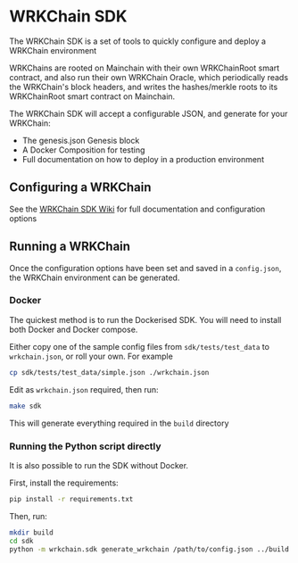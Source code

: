 # WRKChain SDK

The WRKChain SDK is a set of tools to quickly configure and deploy a WRKChain environment

WRKChains are rooted on Mainchain with their own WRKChainRoot smart contract, and also run their own 
WRKChain Oracle, which periodically reads the WRKChain's block headers, and writes the hashes/merkle roots
to its WRKChainRoot smart contract on Mainchain.

The WRKChain SDK will accept a configurable JSON, and generate for your WRKChain:

- The genesis.json Genesis block
- A Docker Composition for testing
- Full documentation on how to deploy in a production environment

## Configuring a WRKChain

See the [WRKChain SDK Wiki](https://github.com/unification-com/wrkchain/wiki) for full documentation and configuration options

## Running a WRKChain

Once the configuration options have been set and saved in a `config.json`, the WRKChain environment can be 
generated.

### Docker

The quickest method is to run the Dockerised SDK. You will need to install both 
Docker and Docker compose.

Either copy one of the sample config files from `sdk/tests/test_data` to
`wrkchain.json`, or roll your own. For example

```bash
cp sdk/tests/test_data/simple.json ./wrkchain.json
```

Edit as `wrkchain.json` required, then run:

```bash
make sdk
```

This will generate everything required in the `build` directory

### Running the Python script directly

It is also possible to run the SDK without Docker.

First, install the requirements:

```bash
pip install -r requirements.txt
```

Then, run:

```bash
mkdir build
cd sdk
python -m wrkchain.sdk generate_wrkchain /path/to/config.json ../build
```
